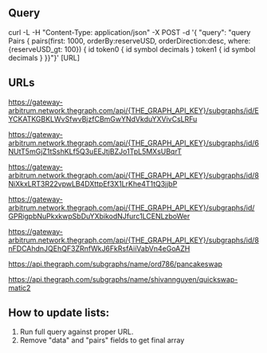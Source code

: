 ## Query

<!-- QUERY ALL PAIRS >$100 USD RESERVES -->

curl -L -H "Content-Type: application/json" -X POST -d '{ "query": "query Pairs { pairs(first: 1000, orderBy:reserveUSD, orderDirection:desc, where: {reserveUSD_gt: 100}) { id token0 { id symbol decimals } token1 { id symbol decimals } }}"}' [URL]

## URLs

<!-- UNISWAP V2 ETH -->

https://gateway-arbitrum.network.thegraph.com/api/{THE_GRAPH_API_KEY}/subgraphs/id/EYCKATKGBKLWvSfwvBjzfCBmGwYNdVkduYXVivCsLRFu

<!-- SUSHISWAP V2 ETH -->

https://gateway-arbitrum.network.thegraph.com/api/{THE_GRAPH_API_KEY}/subgraphs/id/6NUtT5mGjZ1tSshKLf5Q3uEEJtjBZJo1TpL5MXsUBqrT

<!-- SUSHISWAP V2 POLYGON -->

https://gateway-arbitrum.network.thegraph.com/api/{THE_GRAPH_API_KEY}/subgraphs/id/8NiXkxLRT3R22vpwLB4DXttpEf3X1LrKhe4T1tQ3jjbP

<!-- SUSHISWAP V2 BSC -->

https://gateway-arbitrum.network.thegraph.com/api/{THE_GRAPH_API_KEY}/subgraphs/id/GPRigpbNuPkxkwpSbDuYXbikodNJfurc1LCENLzboWer

<!-- SUSHISWAP V2 ARBITRUM -->

https://gateway-arbitrum.network.thegraph.com/api/{THE_GRAPH_API_KEY}/subgraphs/id/8nFDCAhdnJQEhQF3ZRnfWkJ6FkRsfAiiVabVn4eGoAZH

<!-- PANCAKESWAP V2 BSC -->

https://api.thegraph.com/subgraphs/name/ord786/pancakeswap

<!-- QUICKSWAP V2 POLYGON -->

https://api.thegraph.com/subgraphs/name/shivannguyen/quickswap-matic2

## How to update lists:

1. Run full query against proper URL.
2. Remove "data" and "pairs" fields to get final array
